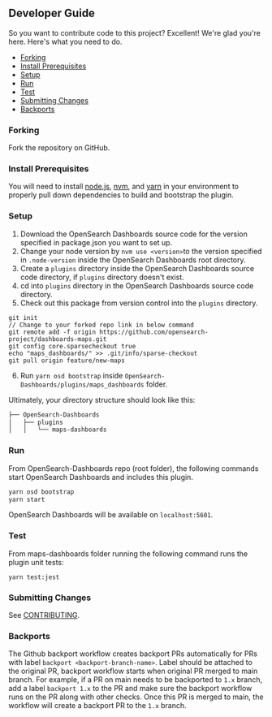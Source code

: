 ## Developer Guide

So you want to contribute code to this project? Excellent! We're glad you're here. Here's what you need to do.

- [Forking](#forking)
- [Install Prerequisites](#install-prerequisites)
- [Setup](#setup)
- [Run](#run)
- [Test](#test)
- [Submitting Changes](#submitting-changes)
- [Backports](#backports)

### Forking

Fork the repository on GitHub.

### Install Prerequisites

You will need to install [node.js](https://nodejs.org/en/), [nvm](https://github.com/nvm-sh/nvm/blob/master/README.md), and [yarn](https://yarnpkg.com/) in your environment to properly pull down dependencies to build and bootstrap the plugin.


### Setup

1. Download the OpenSearch Dashboards source code for the version specified in package.json you want to set up.
2. Change your node version by `nvm use <version>`to the version specified in `.node-version` inside the OpenSearch Dashboards root directory.
3. Create a `plugins` directory inside the OpenSearch Dashboards source code directory, if `plugins` directory doesn't exist.
4. cd into `plugins` directory in the OpenSearch Dashboards source code directory.
5. Check out this package from version control into the `plugins` directory.
```
git init
// Change to your forked repo link in below command
git remote add -f origin https://github.com/opensearch-project/dashboards-maps.git
git config core.sparsecheckout true
echo "maps_dashboards/" >> .git/info/sparse-checkout
git pull origin feature/new-maps
```
6. Run `yarn osd bootstrap` inside `OpenSearch-Dashboards/plugins/maps_dashboards` folder.

Ultimately, your directory structure should look like this:

```md
├── OpenSearch-Dashboards
│   ├── plugins
│   │   └── maps-dashboards
```

### Run

From OpenSearch-Dashboards repo (root folder), the following commands start OpenSearch Dashboards and includes this plugin.

```bash
yarn osd bootstrap
yarn start
```

OpenSearch Dashboards will be available on `localhost:5601`.

### Test

From maps-dashboards folder running the following command runs the plugin unit tests:

`yarn test:jest`

### Submitting Changes

See [CONTRIBUTING](CONTRIBUTING.md).

### Backports

The Github backport workflow creates backport PRs automatically for PRs with label `backport <backport-branch-name>`. Label should be attached to the original PR, backport workflow starts when original PR merged to main branch. For example, if a PR on main needs to be backported to `1.x` branch, add a label `backport 1.x` to the PR and make sure the
backport workflow runs on the PR along with other checks. Once this PR is merged to main, the workflow will create a backport PR
to the `1.x` branch.
